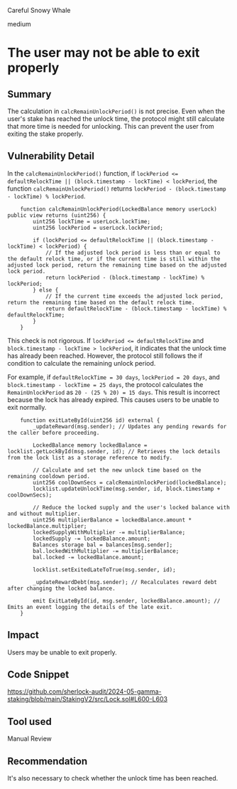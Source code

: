 Careful Snowy Whale

medium

# The user may not be able to exit properly

## Summary
The calculation in `calcRemainUnlockPeriod()` is not precise. Even when the user's stake has reached the unlock time, the protocol might still calculate that more time is needed for unlocking. This can prevent the user from exiting the stake properly.


## Vulnerability Detail

In the `calcRemainUnlockPeriod()` function, if `lockPeriod <= defaultRelockTime || (block.timestamp - lockTime) < lockPeriod`, the function `calcRemainUnlockPeriod()` returns `lockPeriod - (block.timestamp - lockTime) % lockPeriod`. 
```solidity
    function calcRemainUnlockPeriod(LockedBalance memory userLock) public view returns (uint256) {
        uint256 lockTime = userLock.lockTime;
        uint256 lockPeriod = userLock.lockPeriod;
        
        if (lockPeriod <= defaultRelockTime || (block.timestamp - lockTime) < lockPeriod) {
            // If the adjusted lock period is less than or equal to the default relock time, or if the current time is still within the adjusted lock period, return the remaining time based on the adjusted lock period.
            return lockPeriod - (block.timestamp - lockTime) % lockPeriod;
        } else {
            // If the current time exceeds the adjusted lock period, return the remaining time based on the default relock time.
            return defaultRelockTime - (block.timestamp - lockTime) % defaultRelockTime;
        }
    }
```

This check is not rigorous. If `lockPeriod <= defaultRelockTime` and `block.timestamp - lockTime > lockPeriod`, it indicates that the unlock time has already been reached. However, the protocol still follows the if condition to calculate the remaining unlock period. 

For example, if `defaultRelockTime = 30 days`, `lockPeriod = 20 days`, and `block.timestamp - lockTime = 25 days`, the protocol calculates the `RemainUnlockPeriod` as `20 - (25 % 20) = 15 days`. This result is incorrect because the lock has already expired. This causes users to be unable to exit normally.
```solidity
    function exitLateById(uint256 id) external {
        _updateReward(msg.sender); // Updates any pending rewards for the caller before proceeding.

        LockedBalance memory lockedBalance = locklist.getLockById(msg.sender, id); // Retrieves the lock details from the lock list as a storage reference to modify.

        // Calculate and set the new unlock time based on the remaining cooldown period.
        uint256 coolDownSecs = calcRemainUnlockPeriod(lockedBalance);
        locklist.updateUnlockTime(msg.sender, id, block.timestamp + coolDownSecs);

        // Reduce the locked supply and the user's locked balance with and without multiplier.
        uint256 multiplierBalance = lockedBalance.amount * lockedBalance.multiplier;
        lockedSupplyWithMultiplier -= multiplierBalance;
        lockedSupply -= lockedBalance.amount;
        Balances storage bal = balances[msg.sender];
        bal.lockedWithMultiplier -= multiplierBalance;
        bal.locked -= lockedBalance.amount;

        locklist.setExitedLateToTrue(msg.sender, id);

        _updateRewardDebt(msg.sender); // Recalculates reward debt after changing the locked balance.

        emit ExitLateById(id, msg.sender, lockedBalance.amount); // Emits an event logging the details of the late exit.
    }

```

## Impact
Users may be unable to exit properly.


## Code Snippet
https://github.com/sherlock-audit/2024-05-gamma-staking/blob/main/StakingV2/src/Lock.sol#L600-L603

## Tool used

Manual Review

## Recommendation
It's also necessary to check whether the unlock time has been reached.








